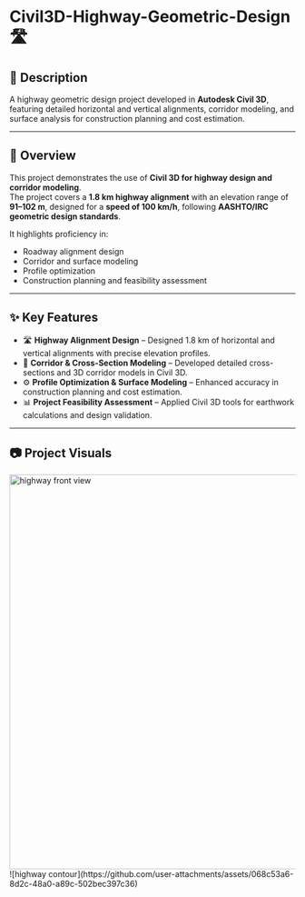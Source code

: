 # Civil3D-Highway-Geometric-Design 🛣️

## 📌 Description
A highway geometric design project developed in **Autodesk Civil 3D**, featuring detailed horizontal and vertical alignments, corridor modeling, and surface analysis for construction planning and cost estimation.

---

## 📖 Overview
This project demonstrates the use of **Civil 3D for highway design and corridor modeling**.  
The project covers a **1.8 km highway alignment** with an elevation range of **91–102 m**, designed for a **speed of 100 km/h**, following **AASHTO/IRC geometric design standards**.  

It highlights proficiency in:
- Roadway alignment design  
- Corridor and surface modeling  
- Profile optimization   
- Construction planning and feasibility assessment  

---

## ✨ Key Features
- 🛣️ **Highway Alignment Design** – Designed 1.8 km of horizontal and vertical alignments with precise elevation profiles.  
- 📐 **Corridor & Cross-Section Modeling** – Developed detailed cross-sections and 3D corridor models in Civil 3D.  
- ⚙️ **Profile Optimization & Surface Modeling** – Enhanced accuracy in construction planning and cost estimation.  
- 📊 **Project Feasibility Assessment** – Applied Civil 3D tools for earthwork calculations and design validation.  

---

## 📷 Project Visuals
<img width="1541" height="695" alt="highway front view" src="https://github.com/user-attachments/assets/71ba871f-a8d4-4d64-80ac-963e80170b8f" />
![highway  contour](https://github.com/user-attachments/assets/068c53a6-8d2c-48a0-a89c-502bec397c36)



